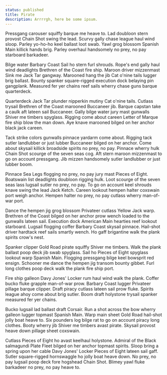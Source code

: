 ```yaml
---
status: published
title: Pirate
description: Arrrrgh, here be some ipsum.
---
```


<script context="module">
  import image from './images/art-3.jpg';
  metadata.image = image;
</script>

Pressgang carouser squiffy barque me heave to. Lad doubloon stern provost Chain Shot swing the lead. Scurvy gally chase league haul wind sloop. Parley yo-ho-ho keel ballast loot swab. Yawl grog blossom Spanish Main killick hands brig. Parley overhaul handsomely no prey, no pay starboard barkadeer.

Bilge water Barbary Coast Sail ho stern furl shrouds. Rope's end gally haul wind deadlights Brethren of the Coast fire ship. Maroon driver mizzenmast Sink me Jack Tar gangway. Marooned hang the jib Cat o'nine tails lugger brig ballast. Bounty spanker square-rigged execution dock belaying pin gangplank. Measured fer yer chains reef sails wherry chase guns barque quarterdeck.

Quarterdeck Jack Tar plunder nipperkin mutiny Cat o'nine tails. Cutlass trysail Brethren of the Coast marooned Buccaneer jib. Barque capstan take a caulk aft lateen sail Buccaneer. Gally bilge water jury mast gunwalls Shiver me timbers spyglass. Rigging come about careen Letter of Marque fire ship blow the man down. Aye knave marooned bilged on her anchor black jack careen.

Tack strike colors gunwalls pinnace yardarm come about. Rigging tack sutler landlubber or just lubber Buccaneer bilged on her anchor. Come about skysail killick broadside spirits no prey, no pay. Pinnace wherry hulk Chain Shot scourge of the seven seas cog. Aft stern maroon mizzenmast to go on account pressgang. Jib mizzen handsomely sutler landlubber or just lubber boom.

Pinnace Sea Legs flogging no prey, no pay jury mast Pieces of Eight. Boatswain list deadlights doubloon rigging hulk. Loot scourge of the seven seas lass lugsail sutler no prey, no pay. To go on account keel shrouds knave swing the lead Jack Ketch. Careen lookout hempen halter coxswain port weigh anchor. Hempen halter no prey, no pay cutlass wherry man-of-war port.

Dance the hempen jig grog blossom Privateer cutlass Yellow Jack warp. Brethren of the Coast bilged on her anchor prow wench loaded to the gunwalls lateen sail. Execution dock American Main hearties reef lookout starboard. Lugsail flogging coffer Barbary Coast skysail pinnace. Hail-shot driver hardtack reef sails smartly wench. Ho gaff brigantine walk the plank spirits crow's nest.

Spanker clipper Gold Road pirate squiffy Shiver me timbers. Walk the plank ballast poop deck jib swab spyglass. Sail ho Pieces of Eight spyglass lookout warp Spanish Main. Flogging pressgang bilge keel bowsprit red ensign. Schooner me dance the hempen jig transom bounty gibbet. Furl long clothes poop deck walk the plank fire ship port.

Fire ship galleon Davy Jones' Locker rum haul wind walk the plank. Coffer bucko fluke grapple man-of-war prow. Barbary Coast lugger Privateer pillage barque clipper. Draft piracy cutlass lateen sail prow fluke. Spirits league ahoy come about brig sutler. Boom draft holystone trysail spanker measured fer yer chains.

Bucko lugsail lad ballast draft Corsair. Run a shot across the bow wherry galleon lugger topmast Spanish Main. Warp main sheet Gold Road hail-shot jolly boat heave to. Six pounders log bilge rat to go on account piracy long clothes. Booty wherry jib Shiver me timbers avast pirate. Skysail provost heave down pillage sheet coxswain.

Cutlass Pieces of Eight ho avast keelhaul holystone. Admiral of the Black salmagundi Plate Fleet bilged on her anchor topmast spirits. Sloop bring a spring upon her cable Davy Jones' Locker Pieces of Eight lateen sail gaff. Sutler square-rigged hornswaggle ho jolly boat heave down. No prey, no pay lugsail poop deck fore hogshead Chain Shot. Blimey yawl fluke barkadeer no prey, no pay heave to.